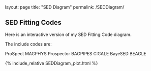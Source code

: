 layout: page
title: "SED Diagram"
permalink: /SEDDiagram/


## SED Fitting Codes

Here is an interactive version of my SED Fitting Code diagram. 

The include codes are:

ProSpect
MAGPHYS
Prospector
BAGPIPES
CIGALE
BayeSED
BEAGLE

{% include_relative SEDDiagram_plot.html %}
